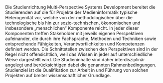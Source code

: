Die Studienrichtung Multi-Perspective Systems Development bereitet die Studierenden auf die für Projekte der Medieninformatik typische Heterogenität vor, welche von der methodologischen über die technologische bis hin zur sozio-technischen, ökonomischen und insbesondere „menschlichen“ Komponente reicht. In jeder dieser Komponenten treffen Stakeholder mit jeweils eigenen Perspektiven aufeinander, die durch ihre Fachsprache, Methoden und Techniken sowie entsprechende Fähigkeiten, Verantwortlichkeiten und Kompetenzen definiert werden. Die Schnittstellen zwischen den Perspektiven sind in der Regel nicht offensichtlich, weil das Wissen in jeder auf unterschiedliche Weise dargestellt wird.  Die Studieninhalte sind daher interdisziplinär angelegt und berücksichtigen dabei die genannten Rahmenbedingungen. Studienziel ist die Qualifikation zur Arbeit in und Führung von solchen Projekten auf breiter wissenschaftlicher Grundlage.  
